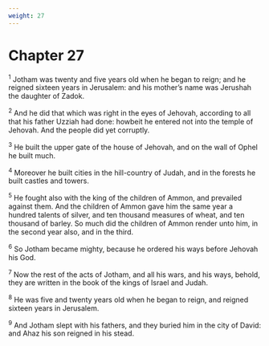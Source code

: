 ```yaml
---
weight: 27
---
```


# Chapter 27

<sup>1</sup> Jotham was twenty and five years old when he began to reign; and he reigned sixteen years in Jerusalem: and his mother’s name was Jerushah the daughter of Zadok. 

<sup>2</sup> And he did that which was right in the eyes of Jehovah, according to all that his father Uzziah had done: howbeit he entered not into the temple of Jehovah. And the people did yet corruptly. 

<sup>3</sup> He built the upper gate of the house of Jehovah, and on the wall of Ophel he built much. 

<sup>4</sup> Moreover he built cities in the hill-country of Judah, and in the forests he built castles and towers. 

<sup>5</sup> He fought also with the king of the children of Ammon, and prevailed against them. And the children of Ammon gave him the same year a hundred talents of silver, and ten thousand measures of wheat, and ten thousand of barley. So much did the children of Ammon render unto him, in the second year also, and in the third. 

<sup>6</sup> So Jotham became mighty, because he ordered his ways before Jehovah his God. 

<sup>7</sup> Now the rest of the acts of Jotham, and all his wars, and his ways, behold, they are written in the book of the kings of Israel and Judah. 

<sup>8</sup> He was five and twenty years old when he began to reign, and reigned sixteen years in Jerusalem. 

<sup>9</sup> And Jotham slept with his fathers, and they buried him in the city of David: and Ahaz his son reigned in his stead. 


